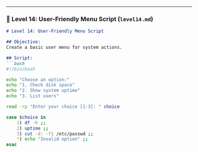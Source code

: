 
---

### 🔹 **Level 14: User-Friendly Menu Script (`level14.md`)**

```markdown
# Level 14: User-Friendly Menu Script

## Objective:
Create a basic user menu for system actions.

## Script:
```bash
#!/bin/bash

echo "Choose an option:"
echo "1. Check disk space"
echo "2. Show system uptime"
echo "3. List users"

read -rp "Enter your choice [1-3]: " choice

case $choice in
    1) df -h ;;
    2) uptime ;;
    3) cut -d: -f1 /etc/passwd ;;
    *) echo "Invalid option" ;;
esac

